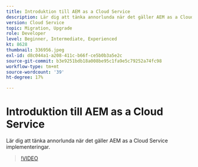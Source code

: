 ```yaml
---
title: Introduktion till AEM as a Cloud Service
description: Lär dig att tänka annorlunda när det gäller AEM as a Cloud Service implementeringar.
version: Cloud Service
topic: Migration, Upgrade
role: Developer
level: Beginner, Intermediate, Experienced
kt: 8628
thumbnail: 336956.jpeg
exl-id: d8c044a1-a208-411c-b66f-ce5b0b3a5e2c
source-git-commit: b3e9251bdb18a008be95c1fa9e5c79252a74fc98
workflow-type: tm+mt
source-wordcount: '39'
ht-degree: 17%

---
```


# Introduktion till AEM as a Cloud Service

Lär dig att tänka annorlunda när det gäller AEM as a Cloud Service implementeringar.

>[!VIDEO](https://video.tv.adobe.com/v/336956?quality=12&learn=on)
